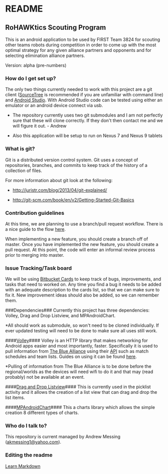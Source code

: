# README #

## RoHAWKtics Scouting Program ##

This is an android application to be used by FIRST Team 3824 for scouting other teams robots during competition in order to come up with the most optimal strategy for any given alliance partners and opponents and for selecting elimination alliance partners.

Version: alpha (pre-numbers)


### How do I get set up? ###
The only two things currently needed to work with this project are a git client ([SourceTree](https://www.sourcetreeapp.com/) is recommended if you are unfamiliar with command line) and [Android Studio](https://developer.android.com/sdk/index.html). With Android Studio code can be tested using either an emulator or an android device connect via usb.

* The repository currently uses two git submodules and I am not perfectly sure that these will clone correctly. If they don't then contact me and we will figure it out. - Andrew

* Also this application will be setup to run on Nexus 7 and Nexus 9 tablets


### What is git? ###

Git is a distributed version control system. Git uses a concept of repositories, branches, and commits to keep track of the history of a collection of files.

For more information about git look at the following:

* http://juristr.com/blog/2013/04/git-explained/

* http://git-scm.com/book/en/v2/Getting-Started-Git-Basics

### Contribution guidelines ###

At this time, we are planning to use a branch/pull request workflow. There is a nice guide to the flow [here](https://guides.github.com/introduction/flow/).

When implementing a new feature, you should create a branch off of master. Once you have implemented the new feature, you should create a pull request. At this point, the code will enter an informal review process prior to merging into master.

### Issue Tracking/Task board ###
We will be using [Bitbucket Cards](http://www.bitbucketcards.com/amessing/rohawkticsscouting) to keep track of bugs, improvements, and tasks that need to worked on. Any time you find a bug it needs to be added with an adequate description to the cards list, so that we can make sure to fix it. New improvement ideas should also be added, so we can remember them.

###Dependencies###
Currently this project has three dependencies: Volley, Drag and Drop Listview, and MPAndroidChart.

*All should work as submodule, so won't need to be cloned individually. If ever updated testing will need to be done to make sure all uses still work.

####[Volley](https://android.googlesource.com/platform/frameworks/volley)####
Volley is an HTTP library that makes networking for Android apps easier and most importantly, faster. Specifically it is used to pull information from [The Blue Alliance](http://www.thebluealliance.com/) using their [API](http://www.thebluealliance.com/apidocs) such as match schedules and team lists. Guides on using it can be found [here](http://developer.android.com/training/volley/index.html).

*Pulling of information from The Blue Alliance is to be done before the regional/worlds as the devices will need wifi to do it and that may (read probably) not be available at an event.

####[Drag and Drop Listview](https://github.com/JayH5/drag-sort-listview)####
This is currently used in the picklist activity and it allows the creation of a list view that can drag and drop the list items.

####[MPAndroidChart](https://github.com/PhilJay/MPAndroidChart)####
This a charts library which allows the simple creation 8 different types of charts. 
 
### Who do I talk to? ###

This repository is current managed by Andrew Messing (akmessing1@yahoo.com).

### Editing the readme ###
[Learn Markdown](https://bitbucket.org/tutorials/markdowndemo)